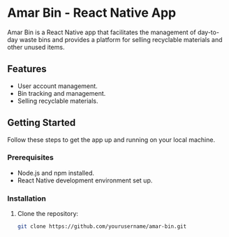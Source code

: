 # Amar Bin - React Native App

Amar Bin is a React Native app that facilitates the management of day-to-day waste bins and provides a platform for selling recyclable materials and other unused items.

## Features

- User account management.
- Bin tracking and management.
- Selling recyclable materials.

## Getting Started

Follow these steps to get the app up and running on your local machine.

### Prerequisites

- Node.js and npm installed.
- React Native development environment set up.

### Installation

1. Clone the repository:

   ```bash
   git clone https://github.com/yourusername/amar-bin.git
